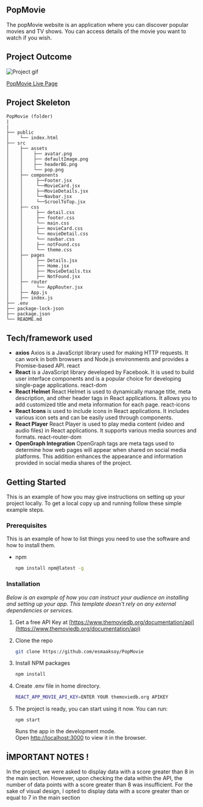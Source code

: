 ## PopMovie

The popMovie website is an application where you can discover popular movies and TV shows. You can access details of the movie you want to watch if you wish.

## Project Outcome

![Project gif](./src/assets/popMovie.gif)

[PopMovie Live Page](https://popmovie-esma.netlify.app/)

## Project Skeleton

```
PopMovie (folder)
|
|
├── public
│    └── index.html
├── src
│    ├── assets
│    │    ├── avatar.png
│    │    ├── defaultImage.png
│    │    ├── headerBG.png
│    │    └── pop.png
│    ├── components
│    │     ├──Footer.jsx
│    │     └──MovieCard.jsx
│    │     ├──MovieDetails.jsx
│    │     └──Navbar.jsx
│    │     └──ScroolToTop.jsx
│    ├── css
│    │     ├── detail.css
│    │     ├── footer.css
│    │     └── main.css
│    │     ├── movieCard.css
│    │     └── movieDetail.css
│    │     └── navbar.css
│    │     ├── notFound.css
│    │     └── theme.css
│    ├── pages
│    │     ├── Details.jsx
│    │     ├── Home.jsx
│    │     ├── MovieDetails.tsx
│    │     ├── NotFound.jsx
│    ├── router
│    │     └── AppRouter.jsx
│    ├── App.js
│    ├── index.js
├── .env
├── package-lock-json
├── package.json
└── README.md
```

## Tech/framework used

- **axios**
  Axios is a JavaScript library used for making HTTP requests. It can work in both browsers and Node.js environments and provides a Promise-based API.
  react
- **React**
  is a JavaScript library developed by Facebook. It is used to build user interface components and is a popular choice for developing single-page applications.
  react-dom
- **React Helmet**
  React Helmet is used to dynamically manage title, meta description, and other header tags in React applications. It allows you to add customized title and meta information for each page.
  react-icons
- **React Icons** is used to include icons in React applications. It includes various icon sets and can be easily used through components.
- **React Player**
  React Player is used to play media content (video and audio files) in React applications. It supports various media sources and formats.
  react-router-dom
- **OpenGraph Integration**
  OpenGraph tags are meta tags used to determine how web pages will appear when shared on social media platforms. This addition enhances the appearance and information provided in social media shares of the project.

## Getting Started

This is an example of how you may give instructions on setting up your project locally.
To get a local copy up and running follow these simple example steps.

### Prerequisites

This is an example of how to list things you need to use the software and how to install them.

- npm
  ```sh
  npm install npm@latest -g
  ```

### Installation

_Below is an example of how you can instruct your audience on installing and setting up your app. This template doesn't rely on any external dependencies or services._

1. Get a free API Key at [https://www.themoviedb.org/documentation/api](https://www.themoviedb.org/documentation/api)
2. Clone the repo
   ```sh
   git clone https://github.com/esmaaksoy/PopMovie
   ```
3. Install NPM packages
   ```sh
   npm install
   ```
4. Create .env file in home directory.
   ```sh
   REACT_APP_MOVIE_API_KEY=ENTER YOUR themoviedb.org APIKEY
   ```
5. The project is ready, you can start using it now.
   You can run:

   `npm start`

   Runs the app in the development mode.\
   Open [http://localhost:3000](http://localhost:3000) to view it in the browser.

## İMPORTANT NOTES !

In the project, we were asked to display data with a score greater than 8 in the main section. However, upon checking the data within the API, the number of data points with a score greater than 8 was insufficient. For the sake of visual design, I opted to display data with a score greater than or equal to 7 in the main section
